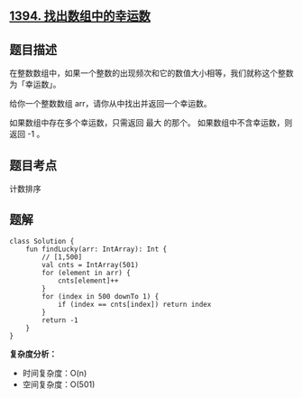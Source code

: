 ## [1394. 找出数组中的幸运数](https://leetcode.cn/problems/find-lucky-integer-in-an-array/description/)

## 题目描述

在整数数组中，如果一个整数的出现频次和它的数值大小相等，我们就称这个整数为「幸运数」。

给你一个整数数组 arr，请你从中找出并返回一个幸运数。

如果数组中存在多个幸运数，只需返回 最大 的那个。
如果数组中不含幸运数，则返回 -1 。

## 题目考点

计数排序

## 题解
 
```
class Solution {
    fun findLucky(arr: IntArray): Int {
        // [1,500]
        val cnts = IntArray(501)
        for (element in arr) {
            cnts[element]++
        }
        for (index in 500 downTo 1) {
            if (index == cnts[index]) return index
        }
        return -1
    }
}
```

**复杂度分析：**

- 时间复杂度：O(n)
- 空间复杂度：O(501) 
